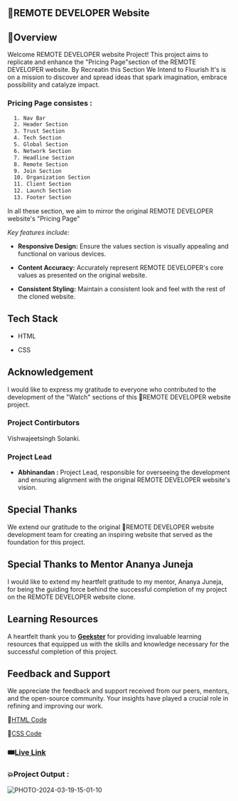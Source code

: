 
## 🚀REMOTE DEVELOPER Website

## 📌Overview
Welcome REMOTE DEVELOPER website Project! This project aims to replicate and enhance the "Pricing Page"section of the REMOTE DEVELOPER website. By Recreatin this Section We Intend to Flourish It's is on a mission to discover and spread ideas that spark imagination, embrace possibility and catalyze impact.


### Pricing Page consistes :
```bash
  1. Nav Bar
  2. Header Section
  3. Trust Section
  4. Tech Section
  5. Global Section
  6. Network Section
  7. Headline Section
  8. Remote Section
  9. Join Section
  10. Organization Section
  11. Client Section
  12. Launch Section
  13. Footer Section
```
In  all these section, we aim to mirror the original REMOTE DEVELOPER website's "Pricing Page"

*Key features include:*
- **Responsive Design:** Ensure the values section is visually appealing and functional on various devices.

- **Content Accuracy:** Accurately represent REMOTE DEVELOPER's core values as presented on the original website.

- **Consistent Styling:** Maintain a consistent look and feel with the rest of the cloned website.

## Tech Stack
- HTML

- CSS

## Acknowledgement

I would like to express my gratitude to everyone who contributed to the development of the "Watch" sections of this 🚀REMOTE DEVELOPER website project. 

### Project Contirbutors

Vishwajeetsingh Solanki.

### Project Lead

- **Abhinandan :** Project Lead, responsible for overseeing the development and ensuring alignment with the original REMOTE DEVELOPER website's vision.

## Special Thanks

We extend our gratitude to the original 🚀REMOTE DEVELOPER website development team for creating an inspiring website that served as the foundation for this project.

## Special Thanks to Mentor Ananya Juneja

I would like to extend my heartfelt gratitude to my mentor, Ananya Juneja, for being the guiding force behind the successful completion of my project on the REMOTE DEVELOPER website clone.

## Learning Resources
A heartfelt thank you to **[Geekster](https://www.geekster.in/)** for providing invaluable learning resources that equipped us with the skills and knowledge necessary for the successful completion of this project.

## Feedback and Support

We appreciate the feedback and support received from our peers, mentors, and the open-source community. Your insights have played a crucial role in refining and improving our work.




📌[HTML Code](./index.html)

📌[CSS Code](./style.css)

### 🎟️[Live Link](https://abhinandan411.github.io/Remote-Developer-Geekathon/Abhinandan%20capt.%20%20(%20Home%20Page)/index.html) 



### 💥Project Output :  


![PHOTO-2024-03-19-15-01-10](https://github.com/Abhinandan411/Remote-Developer-Geekathon/assets/159278797/da64757d-89c2-41d9-ae2f-5c2fdcbbbca9)
